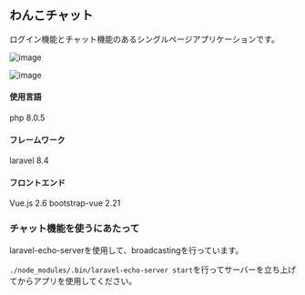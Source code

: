 ## わんこチャット
ログイン機能とチャット機能のあるシングルページアプリケーションです。

![image](https://user-images.githubusercontent.com/65487142/131284802-96458883-e5e9-47d7-bf39-083d4cd47365.png)

![image](https://user-images.githubusercontent.com/65487142/131284912-ab440f90-fce4-42a8-854e-64e17b6995a7.png)

#### 使用言語
php 8.0.5

#### フレームワーク
laravel 8.4

#### フロントエンド
Vue.js 2.6
bootstrap-vue 2.21

### チャット機能を使うにあたって
laravel-echo-serverを使用して、broadcastingを行っています。

`./node_modules/.bin/laravel-echo-server start`を行ってサーバーを立ち上げてからアプリを使用してください。
